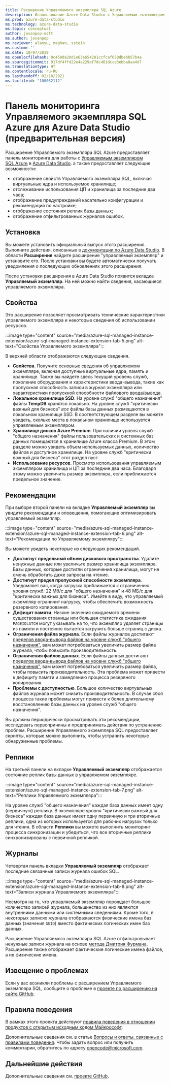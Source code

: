 ```yaml
---
title: Расширение Управляемого экземпляра SQL Azure
description: Использование Azure Data Studio с Управляемым экземпляром SQL Azure
ms.prod: azure-data-studio
ms.technology: azure-data-studio
ms.topic: conceptual
author: jovanpop-msft
ms.author: jovanpop
ms.reviewer: alanyu, maghan, sstein
ms.custom: ''
ms.date: 10/07/2019
ms.openlocfilehash: 0c450da20d1e63e654201ccfcaf650dbebb57b4a
ms.sourcegitcommit: 917df4ffd22e4a229af7dc481dcce3ebba0aa4d7
ms.translationtype: HT
ms.contentlocale: ru-RU
ms.lasthandoff: 02/10/2021
ms.locfileid: "100052112"
---
```

# <a name="azure-sql-managed-instance-dashboard-for-azure-data-studio-preview"></a>Панель мониторинга Управляемого экземпляра SQL Azure для Azure Data Studio (предварительная версия)

Расширение Управляемого экземпляра SQL Azure предоставляет панель мониторинга для работы с [Управляемым экземпляром SQL Azure](/azure/sql-database/sql-database-managed-instance-index) в [Azure Data Studio](https://github.com/Microsoft/azuredatastudio). а также предоставляет следующие возможности:

- отображение свойств Управляемого экземпляра SQL, включая виртуальные ядра и используемое хранилище;
- отслеживание использования ЦП и хранилища за последние два часа;
- отображение предупреждений касательно конфигурации и рекомендаций по настройке;
- отображение состояния реплик базы данных;
- отображение отфильтрованных журналов ошибок.

## <a name="install"></a>Установка

Вы можете установить официальный выпуск этого расширения. Выполните действия, описанные в [документации по Azure Data Studio](./add-extensions.md).
В области **Расширения** найдите расширение "управляемый экземпляр" и установите его. После установки вы будете автоматически получать уведомления о последующих обновлениях этого расширения.

После установки расширения в Azure Data Studio появится вкладка **Управляемый экземпляр**. На ней можно найти сведения, касающиеся управляемого экземпляра.

## <a name="properties"></a>Свойства

Это расширение позволяет просматривать технические характеристики управляемого экземпляра и некоторые сведения об использовании ресурсов.

:::image type="content" source="media/azure-sql-managed-instance-extension/azure-sql-managed-instance-extension-tab-5.png" alt-text="Свойства Управляемого экземпляра":::

В верхней области отображаются следующие сведения.

- **Свойства**. Получите основные сведения об управляемом экземпляре, включая доступные виртуальные ядра, память и хранилище. Также вы найдете здесь текущий уровень служб, поколение оборудования и характеристики ввода-вывода, такие как пропускная способность записи в журнал экземпляра или характеристики пропускной способности файлового ввода/вывода.
- **Локальное хранилище SSD**. На уровне служб "общего назначения" файлы **TempDB** хранятся локально. На уровне служб "критически важный для бизнеса" _все_ файлы базы данных размещаются в локальном хранилище SSD. В соответствующем разделе вы можете увидеть, сколько места в локальном хранилище используется управляемым экземпляром.
- **Хранилище дисков Azure Premium**. При наличии уровня служб "общего назначения" файлы пользовательских и системных баз данных помещаются в хранилище Azure класса Premium. В этом разделе можно увидеть объем используемых данных, количество файлов и доступное хранилище. На уровне служб "критически важный для бизнеса" этот раздел пуст.
- **Использование ресурсов**. Просмотр использования управляемым экземпляром хранилища и ЦП за последние два часа. Благодаря этому можно увеличить размер экземпляра, если приближается предельное значение.

## <a name="recommendations"></a>Рекомендации

При выборе второй панели на вкладке **Управляемый экземпляр** вы увидите рекомендации и оповещения, помогающие оптимизировать управляемый экземпляр.

:::image type="content" source="media/azure-sql-managed-instance-extension/azure-sql-managed-instance-extension-tab-6.png" alt-text="Рекомендации по Управляемому экземпляру":::

Вы можете увидеть некоторые из следующих рекомендаций.

- **Достигнут предельный объем дискового пространства**. Удалите ненужные данные или увеличьте размер хранилища экземпляра. Базы данных, которые достигли ограничения хранилища, могут не смочь обработать даже запросы на чтение.
- **Достигнут предел пропускной способности экземпляра**. Уведомляет вас, когда загрузка приближается к ограничению уровня служб: 22 Мб/с для "общего назначения" и 48 МБ/с для "критически важных для бизнеса". Имейте в виду, что управляемый экземпляр ограничит нагрузку, чтобы обеспечить возможность резервного копирования.
- **Дефицит памяти**. Низкие значения ожидаемого времени существования страницы или большая статистика ожидания `PAGEIOLATCH` могут указывать на то, что экземпляр удаляет страницы из памяти и постоянно пытается загрузить больше страниц с диска.
- **Ограничения файла журнала**. Если файлы журналов достигают [пределов ввода-вывода файлов на уровне служб "общего назначения"](/azure/sql-database/sql-database-managed-instance-resource-limits#file-io-characteristics-in-general-purpose-tier), вам может потребоваться увеличить размер файла журнала, чтобы повысить производительность.
- **Ограничения файлов данных**. Если файлы данных достигают [пределов ввода-вывода файлов на уровне служб "общего назначения"](/azure/sql-database/sql-database-managed-instance-resource-limits#file-io-characteristics-in-general-purpose-tier), вам может потребоваться увеличить размер файла, чтобы повысить производительность. Эта проблема может привести к дефициту памяти и замедлению процесса резервного копирования.
- **Проблемы с доступностью**. Большое количество виртуальных файлов журнала может снизить производительность. В случае сбоя процесса такие проблемы могут привести к более длительному восстановлению базы данных на уровне служб "общего назначения".

Вы должны периодически просматривать эти рекомендации, исследовать первопричины и предпринимать действия по устранению проблем. Расширение Управляемого экземпляра SQL предоставляет скрипты, которые можно выполнить, чтобы устранить некоторые обнаруженные проблемы.

## <a name="replicas"></a>Реплики

На третьей панели на вкладке **Управляемый экземпляр** отображается состояние реплик базы данных в управляемом экземпляре.

:::image type="content" source="media/azure-sql-managed-instance-extension/azure-sql-managed-instance-extension-tab-7.png" alt-text="Реплики Управляемого экземпляра":::

На уровне служб "общего назначения" каждая база данных имеет одну (первичную) реплику. В экземпляре уровня "критически важный для бизнеса" каждая база данных имеет одну первичную и три вторичные реплики, одна из которых используется для рабочих нагрузок только для чтения. В области **Реплики** вы можете выполнить мониторинг процесса синхронизации и убедиться, что все вторичные реплики синхронизированы с первичной репликой.

## <a name="logs"></a>Журналы

Четвертая панель вкладки **Управляемый экземпляр** отображает последние связанные записи журнала ошибок SQL.

:::image type="content" source="media/azure-sql-managed-instance-extension/azure-sql-managed-instance-extension-tab-8.png" alt-text="Записи журнала Управляемого экземпляра":::

Несмотря на то, что управляемый экземпляр порождает большое количество записей журнала, большинство из них являются внутренними данными или системными сведениями. Кроме того, в некоторых записях журнала отображаются физические имена баз данных (значения `GUID`) вместо фактических логических имен баз данных.

Расширение Управляемого экземпляра SQL Azure отфильтровывает ненужные записи журнала на основе [метода Дмитрия Фурмана](https://techcommunity.microsoft.com/t5/DataCAT/Azure-SQL-DB-Managed-Instance-sp-readmierrorlog/ba-p/305506). Расширение также отображает фактические логические имена файлов, а не физические имена.

## <a name="reporting-problems"></a>Извещение о проблемах

Если у вас возникли проблемы с расширением Управляемого экземпляра SQL, сообщите о проблеме в [проекте по расширению на сайте GitHub](https://github.com/JocaPC/AzureDataStudio-Managed-Instance/issues).

## <a name="code-of-conduct"></a>Правила поведения

В рамках этого проекта действуют [правила поведения в отношении продуктов с открытым исходным кодом Майкрософт](https://opensource.microsoft.com/codeofconduct/).

Дополнительные сведения см. в статье [Вопросы и ответы, связанные с правилами поведения](https://opensource.microsoft.com/codeofconduct/faq/). Чтобы задать вопрос или получить комментарии, обратитесь по адресу [opencode@microsoft.com](mailto:opencode@microsoft.com).

## <a name="next-steps"></a>Дальнейшие действия

Дополнительные сведения см. [проекте GitHub](https://github.com/JocaPC/AzureDataStudio-Managed-Instance/).

